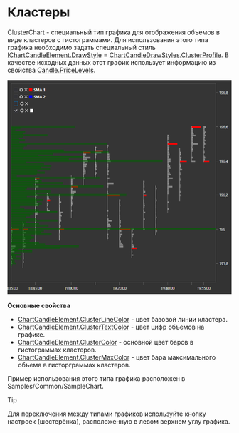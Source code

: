 # Кластеры

ClusterChart \- специальный тип графика для отображения объемов в виде кластеров с гистограммами. Для использования этого типа графика необходимо задать специальный стиль [IChartCandleElement.DrawStyle](xref:StockSharp.Charting.IChartCandleElement.DrawStyle) \= [ChartCandleDrawStyles.ClusterProfile](xref:StockSharp.Charting.ChartCandleDrawStyles.ClusterProfile). В качестве исходных данных этот график использует информацию из свойства [Candle.PriceLevels](xref:StockSharp.Algo.Candles.Candle.PriceLevels). 

![Gui ClasterChart](../../../../images/gui_clasterchart.png)

**Основные свойства**

- [ChartCandleElement.ClusterLineColor](xref:StockSharp.Xaml.Charting.ChartCandleElement.ClusterLineColor) \- цвет базовой линии кластера. 
- [ChartCandleElement.ClusterTextColor](xref:StockSharp.Xaml.Charting.ChartCandleElement.ClusterTextColor) \- цвет цифр объемов на графике. 
- [ChartCandleElement.ClusterColor](xref:StockSharp.Xaml.Charting.ChartCandleElement.ClusterColor) \- основной цвет баров в гистограммах кластеров. 
- [ChartCandleElement.ClusterMaxColor](xref:StockSharp.Xaml.Charting.ChartCandleElement.ClusterMaxColor) \- цвет бара максимального объема в гисторграммах кластеров. 

Пример использования этого типа графика расположен в Samples\/Common\/SampleChart. 

> [!TIP]
> Для переключения между типами графиков используйте кнопку настроек (шестерёнка), расположенную в левом верхнем углу графика.
